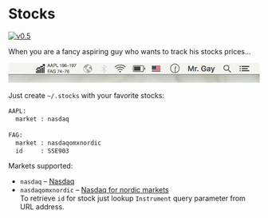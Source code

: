 Stocks
======
[![v0.5](https://img.shields.io/badge/download-v0.5-brightgreen.svg)](https://github.com/arbitrary-dev/stocks/releases/download/v0.5/stocks-0.5.zip)

When you are a fancy aspiring guy who wants to track his stocks prices…

![screenshot](https://github.com/arbitrary-dev/stocks/raw/master/screenshot.png "screenshot")

Just create `~/.stocks` with your favorite stocks:
```
AAPL:
  market : nasdaq

FAG:
  market : nasdaqomxnordic
  id     : SSE903
```

Markets supported:
- `nasdaq` – [Nasdaq](https://www.nasdaq.com)
- `nasdaqomxnordic` – [Nasdaq for nordic markets](http://www.nasdaqomxnordic.com)  
  To retrieve `id` for stock just lookup `Instrument` query parameter from URL
  address.
